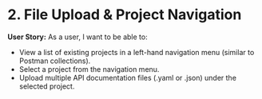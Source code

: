 
# 2. File Upload & Project Navigation

**User Story:** As a user, I want to be able to:
*   View a list of existing projects in a left-hand navigation menu (similar to Postman collections).
*   Select a project from the navigation menu.
*   Upload multiple API documentation files (.yaml or .json) under the selected project.


